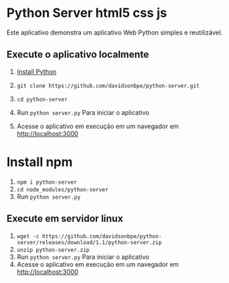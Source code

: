 # Python Server html5 css js

Este aplicativo demonstra um aplicativo Web Python simples e reutilizável.

## Execute o aplicativo localmente

1. [Install Python][]

1. `git clone https://github.com/davidsonbpe/python-server.git`
1. `cd python-server`
1. Run `python server.py` Para iniciar o aplicativo
1. Acesse o aplicativo em execução em um navegador em <http://localhost:3000>

# Install npm
1. `npm i python-server`
1. `cd node_modules/python-server`
1. Run `python server.py`

[Install Python]: https://www.python.org/downloads/

## Execute em servidor linux

1. `wget -c https://github.com/davidsonbpe/python-server/releases/download/1.1/python-server.zip`
1. `unzip python-server.zip`
1. Run `python server.py` Para iniciar o aplicativo
1. Acesse o aplicativo em execução em um navegador em <http://localhost:3000>
